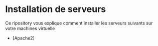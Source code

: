 # Installation de serveurs
Ce ripository vous explique comment installer les serveurs suivants sur votre machines virtuelle

* [Apache2]